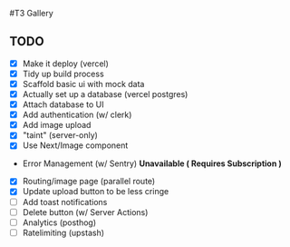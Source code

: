 #T3 Gallery

## TODO

- [x] Make it deploy (vercel)
- [x] Tidy up build process
- [x] Scaffold basic ui with mock data
- [x] Actually set up a database (vercel postgres)
- [x] Attach database to UI
- [x] Add authentication (w/ clerk)
- [x] Add image upload
- [x] "taint" (server-only)
- [x] Use Next/Image component
- Error Management (w/ Sentry) **Unavailable ( Requires Subscription )**
- [x] Routing/image page (parallel route)
- [x] Update upload button to be less cringe
- [ ] Add toast notifications
- [ ] Delete button (w/ Server Actions)
- [ ] Analytics (posthog)
- [ ] Ratelimiting (upstash)
